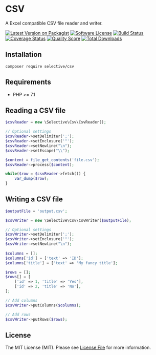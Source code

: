# CSV
 
A Excel compatible CSV file reader and writer.

[![Latest Version on Packagist](https://img.shields.io/github/release/selective/csv.svg)](https://github.com/selective/csv/releases)
[![Software License](https://img.shields.io/badge/license-MIT-brightgreen.svg)](LICENSE.md)
[![Build Status](https://travis-ci.org/selective/csv.svg?branch=master)](https://travis-ci.org/selective/csv)
[![Coverage Status](https://scrutinizer-ci.com/g/selective/csv/badges/coverage.png?b=master)](https://scrutinizer-ci.com/g/selective/csv/code-structure)
[![Quality Score](https://scrutinizer-ci.com/g/selective/csv/badges/quality-score.png?b=master)](https://scrutinizer-ci.com/g/selective/csv/?branch=master)
[![Total Downloads](https://img.shields.io/packagist/dt/selective/csv.svg)](https://packagist.org/packages/selective/csv)

## Installation

```shell
composer require selective/csv
```

## Requirements

* PHP >= 7.1

## Reading a CSV file

```php
$csvReader = new \Selective\Csv\CsvReader();

// Optional settings
$csvReader->setDelimiter(';');
$csvReader->setEnclosure('"');
$csvReader->setNewline("\n");
$csvReader->setEscape("\\");

$content = file_get_contents('file.csv');
$csvReader->process($content);

while($row = $csvReader->fetch()) {
    var_dump($row);
}
```

## Writing a CSV file

```php
$outputFile = 'output.csv';

$csvWriter = new \Selective\Csv\CsvWriter($outputFile);

// Optional settings
$csvWriter->setDelimiter(';');
$csvWriter->setEnclosure('"');
$csvWriter->setNewline("\n");
        
$columns = [];
$columns['id'] = ['text' => 'ID'];
$columns['title'] = ['text' => 'My fancy title'];

$rows = [];
$rows[] = [
    ['id' => 1, 'title' => 'Yes'],
    ['id' => 2, 'title' => 'No'],
];

// Add columns
$csvWriter->putColumns($columns);

// Add rows
$csvWriter->putRows($rows);
```

## License

The MIT License (MIT). Please see [License File](LICENSE) for more information.

[PSR-1]: https://github.com/php-fig/fig-standards/blob/master/accepted/PSR-1-basic-coding-standard.md
[PSR-2]: https://github.com/php-fig/fig-standards/blob/master/accepted/PSR-2-coding-style-guide.md
[PSR-4]: https://github.com/php-fig/fig-standards/blob/master/accepted/PSR-4-autoloader.md

